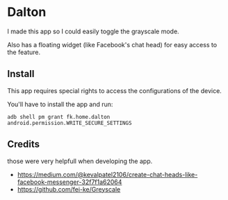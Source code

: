 # Dalton

I made this app so I could easily toggle the grayscale mode.

Also has a floating widget (like Facebook's chat head) for easy access to the feature.

## Install

This app requires special rights to access the configurations of the device.

You'll have to install the app and run:

```
adb shell pm grant fk.home.dalton android.permission.WRITE_SECURE_SETTINGS
```

## Credits

those were very helpfull when developing the app.

- https://medium.com/@kevalpatel2106/create-chat-heads-like-facebook-messenger-32f7f1a62064
- https://github.com/fei-ke/Greyscale
